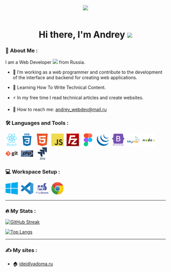 <!-- <div align="center">
  <img src="https://media.giphy.com/media/1sgetPM00wWqJpVUTl/giphy.gif" width="200"/>
</div> -->


<div id="header" align="center">
  <img src="https://media.giphy.com/media/dWesBcTLavkZuG35MI/giphy.gif" width="320"/>
</div>
<div align="center">
  <img src="https://komarev.com/ghpvc/?username=Andrey-WebDev&style=flat-square&color=blue" alt=""/>
</div>

<h1 align="center">Hi there, I'm Andrey</a> 
<img src="https://github.com/blackcater/blackcater/raw/main/images/Hi.gif" height="22"/></h1>

### :necktie: **About Me :**

<div>
  I am a Web Developer <img src="https://media.giphy.com/media/WUlplcMpOCEmTGBtBW/giphy.gif" width="30"> from Russia.
</div>

- :telescope: I’m working as a web programmer and contribute to the development of the interface and backend for creating web applications.

- :seedling: Learning How To Write Technical Content.

- :zap: In my free time I read technical articles and create websites.

- :email: How to reach me: andrey_webdev@mail.ru

### :hammer_and_wrench: Languages and Tools :

<div>
  <img src="https://github.com/devicons/devicon/blob/master/icons/react/react-original-wordmark.svg" title="React" alt="React" width="40" height="40"/>&nbsp;
  <img src="https://github.com/devicons/devicon/blob/master/icons/css3/css3-plain-wordmark.svg"  title="CSS3" alt="CSS" width="40" height="40"/>&nbsp;
  <img src="https://github.com/devicons/devicon/blob/master/icons/html5/html5-original.svg" title="HTML5" alt="HTML" width="40" height="40"/>&nbsp;
  <img src="https://github.com/devicons/devicon/blob/master/icons/javascript/javascript-original.svg" title="JavaScript" alt="JavaScript" width="40" height="40"/>&nbsp;
  <img src="https://github.com/devicons/devicon/blob/master/icons/filezilla/filezilla-plain.svg" title="FileZilla" **alt="FileZilla" width="40" height="40"/>&nbsp;
  <img src="https://github.com/devicons/devicon/blob/master/icons/figma/figma-original.svg" title="Figma" **alt="Figma" width="40" height="40"/>&nbsp;
  <img src="https://github.com/devicons/devicon/blob/master/icons/jquery/jquery-original.svg" title="jquery" alt="jquery" width="40" height="40"/>&nbsp;
  <img src="https://github.com/devicons/devicon/blob/master/icons/bootstrap/bootstrap-plain-wordmark.svg" title="bootstrap" **alt="bootstrap" width="40" height="40"/>&nbsp;
  <img src="https://github.com/devicons/devicon/blob/master/icons/mysql/mysql-original-wordmark.svg" title="MySQL"  alt="MySQL" width="40" height="40"/>&nbsp;
  <img src="https://github.com/devicons/devicon/blob/master/icons/nodejs/nodejs-original-wordmark.svg" title="NodeJS" alt="NodeJS" width="40" height="40"/>&nbsp;
  <img src="https://github.com/devicons/devicon/blob/master/icons/git/git-original-wordmark.svg" title="Git" **alt="Git" width="40" height="40"/>&nbsp;
  <img src="https://github.com/devicons/devicon/blob/master/icons/php/php-original.svg" title="PHP" **alt="PHP" width="40" height="40"/>&nbsp;
  <img src="https://github.com/devicons/devicon/blob/master/icons/jira/jira-plain-wordmark.svg" title="Jira" **alt="Jira" width="40" height="40"/>
</div>

### :computer: Workspace Setup :

<div>
   <img src="https://github.com/devicons/devicon/blob/master/icons/windows8/windows8-original.svg" title="Windows" **alt="Windows" width="40" height="40"/>&nbsp;
   <img src="https://github.com/devicons/devicon/blob/master/icons/vscode/vscode-original.svg" title="VSCode" **alt="VSCode" width="40" height="40"/>&nbsp;
  <img src="https://github.com/devicons/devicon/blob/master/icons/phpstorm/phpstorm-plain-wordmark.svg" title="phpstorm" **alt="phpstorm" width="40" height="40"/>&nbsp;
  <img src="https://github.com/devicons/devicon/blob/master/icons/chrome/chrome-original.svg" title="Chrome" **alt="Chrome" width="40" height="40"/>
</div>

___

### :fire: My Stats :

[![GitHub Streak](http://github-readme-streak-stats.herokuapp.com?user=Andrey-WebDev&theme=tokyonight_duo&date_format=j%20M%5B%20Y%5D)](https://git.io/streak-stats)

[![Top Langs](https://github-readme-stats.vercel.app/api/top-langs/?username=Andrey-WebDev&layout=compact&theme=vision-friendly-dark)](https://github.com/anuraghazra/github-readme-stats)

___

### :writing_hand: My sites :

- :house: <a href="https://ideidlyadoma.ru/" target="_blank">ideidlyadoma.ru</a> 

<!--
**Andrey-WebDev/Andrey-WebDev** is a ✨ _special_ ✨ repository because its `README.md` (this file) appears on your GitHub profile.

Here are some ideas to get you started:

- 🔭 I’m currently working on ...
- 🌱 I’m currently learning ...
- 👯 I’m looking to collaborate on ...
- 🤔 I’m looking for help with ...
- 💬 Ask me about ...
- 📫 How to reach me: ...
- 😄 Pronouns: ...
- ⚡ Fun fact: ...
-->
